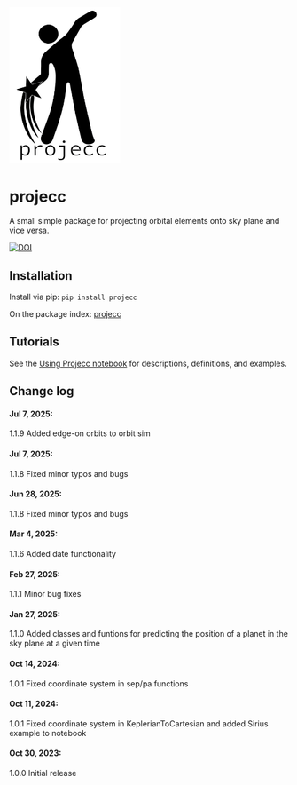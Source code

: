<img src="projecc/logo/black-transp.png" alt="logo" width="200"/>

# projecc
A small simple package for projecting orbital elements onto sky plane and vice versa.



[![DOI](https://zenodo.org/badge/DOI/10.5281/zenodo.15830011.svg)](https://doi.org/10.5281/zenodo.15830011)


## Installation

Install via pip:
<code>pip install projecc</code>

On the package index: <a href="https://pypi.org/project/projecc/">projecc</a>


## Tutorials

See the <a href="https://github.com/logan-pearce/projecc/blob/main/projecc/UsingProjecc.ipynb">Using Projecc notebook</a> for descriptions, definitions, and examples.

## Change log

#### Jul 7, 2025:
1.1.9 Added edge-on orbits to orbit sim

#### Jul 7, 2025:
1.1.8 Fixed minor typos and bugs

#### Jun 28, 2025:
1.1.8 Fixed minor typos and bugs

#### Mar 4, 2025:
1.1.6 Added date functionality

#### Feb 27, 2025:
1.1.1 Minor bug fixes

#### Jan 27, 2025:
1.1.0 Added classes and funtions for predicting the position of a planet in the sky plane at a given time

#### Oct 14, 2024:
1.0.1 Fixed coordinate system in sep/pa functions

#### Oct 11, 2024:
1.0.1 Fixed coordinate system in KeplerianToCartesian and added Sirius example to notebook

#### Oct 30, 2023:
1.0.0 Initial release
